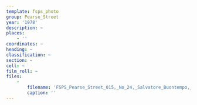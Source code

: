 ```yaml
---
template: fsps_photo
group: Pearse_Street
year: '1978'
description: ~
places:
    - ''
coordinates: ~
heading: ~
classification: ~
section: ~
cell: ~
film_roll: ~
files:
    -
        filename: 'FSPS_Pearse_Street_015,_No_24,_Salvatore_Buontempo,_4-1-E,_1978.png'
        caption: ''
---
```

